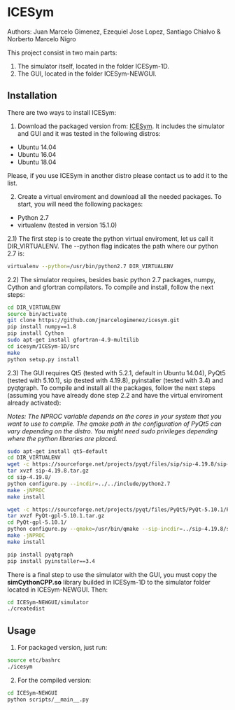 # ICESym
Authors: Juan Marcelo Gimenez, Ezequiel Jose Lopez, Santiago Chialvo & Norberto Marcelo Nigro

This project consist in two main parts:

1) The simulator itself, located in the folder ICESym-1D.
2) The GUI, located in the folder ICESym-NEWGUI.

## Installation

There are two ways to install ICESym:

1) Download the packaged version from: [ICESym](https://sourceforge.net/projects/icesym/). It includes the simulator and GUI and it was tested in the following distros:

- Ubuntu 14.04 
- Ubuntu 16.04
- Ubuntu 18.04

Please, if you use ICESym in another distro please contact us to add it to the list.

2) Create a virtual enviroment and download all the needed packages. To start, you will need the following packages:

- Python 2.7
- virtualenv (tested in version 15.1.0)

2.1) The first step is to create the python virtual enviroment, let us call it DIR_VIRTUALENV. The --python flag indicates the path where our python 2.7 is:

```bash
virtualenv --python=/usr/bin/python2.7 DIR_VIRTUALENV
```

2.2) The simulator requires, besides basic python 2.7 packages, numpy, Cython and gfortran compilators. To compile and install, follow the next steps:

```bash
cd DIR_VIRTUALENV
source bin/activate
git clone https://github.com/jmarcelogimenez/icesym.git
pip install numpy==1.8
pip install Cython
sudo apt-get install gfortran-4.9-multilib
cd icesym/ICESym-1D/src
make
python setup.py install
```

2.3) The GUI requires Qt5 (tested with 5.2.1, default in Ubuntu 14.04), PyQt5 (tested with 5.10.1), sip (tested with 4.19.8), pyinstaller (tested with 3.4) and pyqtgraph. To compile and install all the packages, 
follow the next steps (assuming you have already done step 2.2 and have the virtual enviroment already activated):

*Notes: The NPROC variable depends on the cores in your system that you want to use to compile. The qmake path in the configuration of PyQt5 can vary depending on the distro.
You might need sudo privileges depending where the python libraries are placed.*

```bash
sudo apt-get install qt5-default
cd DIR_VIRTUALENV
wget -c https://sourceforge.net/projects/pyqt/files/sip/sip-4.19.8/sip-4.19.8.tar.gz
tar xvzf sip-4.19.8.tar.gz 
cd sip-4.19.8/
python configure.py --incdir=../../include/python2.7
make -jNPROC
make install

wget -c https://sourceforge.net/projects/pyqt/files/PyQt5/PyQt-5.10.1/PyQt5_gpl-5.10.1.tar.gz
tar xvzf PyQt-gpl-5.10.1.tar.gz 
cd PyQt-gpl-5.10.1/
python configure.py --qmake=/usr/bin/qmake --sip-incdir=../sip-4.19.8/siplib --no-qml-plugin --no-designer-plugin
make -jNPROC
make install

pip install pyqtgraph
pip install pyinstaller==3.4
```

There is a final step to use the simulator with the GUI, you must copy the **simCythonCPP.so** library builded in ICESym-1D to the simulator folder located in ICESym-NEWGUI. Then:

```bash
cd ICESym-NEWGUI/simulator
./createdist
```

## Usage

1) For packaged version, just run:

```bash
source etc/bashrc
./icesym
```

2) For the compiled version:

```bash
cd ICESym-NEWGUI
python scripts/__main__.py
```